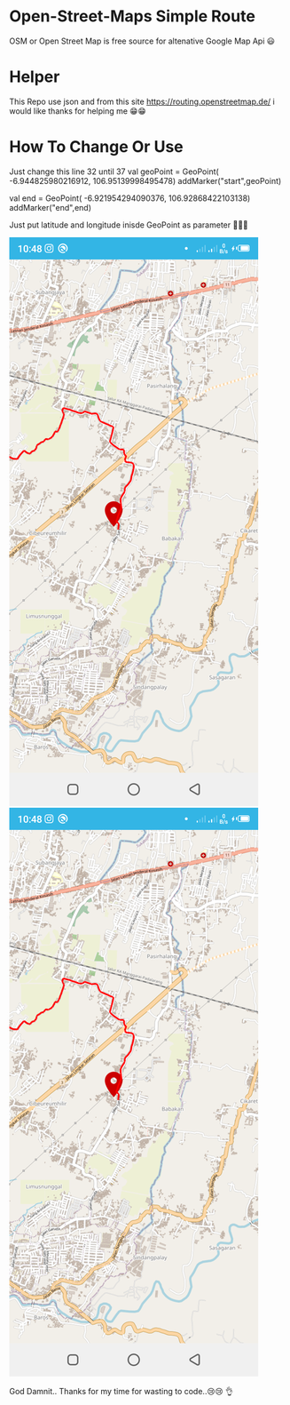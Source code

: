 # Open-Street-Maps Simple Route #
OSM or Open Street Map is free source for altenative Google Map Api 😃

# Helper #
This Repo use json and from this site https://routing.openstreetmap.de/ i would like thanks for helping me 😁😁

# How To Change Or Use #

Just change this line 32 until 37
val geoPoint = GeoPoint( -6.944825980216912, 106.95139998495478)
addMarker("start",geoPoint)

val end = GeoPoint(  -6.921954294090376, 106.92868422103138)
addMarker("end",end)

Just put latitude and longitude inisde GeoPoint as parameter 👏👏👏

<img src="https://github.com/FirmanTaufik/SimpleOSMWithRoute/blob/master/Screenshot_20230525_224850.png" data-canonical-src="https://github.com/FirmanTaufik/SimpleOSMWithRoute/blob/master/Screenshot_20230525_224850.png" style="max-width:100%;">

<img src="https://github.com/FirmanTaufik/SimpleOSMWithRoute/blob/master/Screenshot_20230525_224850.png" data-canonical-src="https://github.com/FirmanTaufik/SimpleOSMWithRoute/blob/master/Screenshot_20230525_224850.png" style="max-width:100%;">

God Damnit.. Thanks for my time for wasting to code..😢😢 👌

